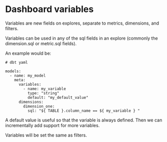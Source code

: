 # Dashboard variables

Variables are new fields on explores, separate to metrics, dimensions, and filters.

Variables can be used in any of the sql fields in an explore (commonly the dimension.sql or metric.sql fields).

An example would be:

```
# dbt yaml

models:
  - name: my_model
    meta:
      variables:
        - name: my_variable
          type: "string"
          default: "my_default_value"
      dimensions:
        dimension_one:
          sql: "${ TABLE }.column_name == ${ my_variable } " 
```

A default value is useful so that the variable is always defined. Then we can incrementally add support for more variables.

Variables will be set the same as filters.